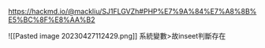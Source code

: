 
https://hackmd.io/@mackliu/SJ1FLGVZh#PHP%E7%9A%84%E7%A8%8B%E5%BC%8F%E8%AA%B2

![[Pasted image 20230427112429.png]]
系統變數>故inseet判斷存在
